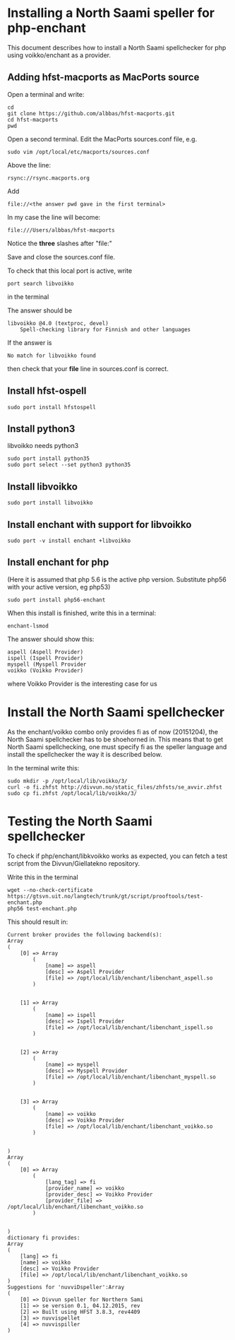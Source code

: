 # Installing a North Saami speller for php-enchant

This document describes how to install a North Saami spellchecker for php using voikko/enchant as a provider.

## Adding hfst-macports as MacPorts source

Open a terminal and write:

```
cd
git clone https://github.com/albbas/hfst-macports.git
cd hfst-macports
pwd
```

Open a second terminal. Edit the MacPorts sources.conf file, e.g.

```
sudo vim /opt/local/etc/macports/sources.conf
```

Above the line:

```
rsync://rsync.macports.org
```

Add

```
file://<the answer pwd gave in the first terminal>
```

In my case the line will become:

```
file:///Users/albbas/hfst-macports
```

Notice the **three** slashes after "file:"

Save and close the sources.conf file.

To check that this local port is active, write

```
port search libvoikko
```

in the terminal

The answer should be

```
libvoikko @4.0 (textproc, devel)
    Spell-checking library for Finnish and other languages
```

If the answer is

```
No match for libvoikko found
```

then check that your **file** line in sources.conf is correct.

## Install hfst-ospell

```
sudo port install hfstospell
```

## Install python3

libvoikko needs python3

```
sudo port install python35
sudo port select --set python3 python35
```

## Install libvoikko

```
sudo port install libvoikko
```

## Install enchant with support for libvoikko

```
sudo port -v install enchant +libvoikko
```

## Install enchant for php

(Here it is assumed that php 5.6 is the active php version. Substitute php56 with your active version, eg php53)

```
sudo port install php56-enchant
```

When this install is finished, write this in a terminal:

```
enchant-lsmod
```

The answer should show this:

```
aspell (Aspell Provider)
ispell (Ispell Provider)
myspell (Myspell Provider
voikko (Voikko Provider)
```

where Voikko Provider is the interesting case for us

# Install the North Saami spellchecker

As the enchant/voikko combo only provides fi as of now (20151204), the North Saami spellchecker has to be shoehorned in. This means that to get North Saami spellchecking, one must specify fi as the speller language and install the spellchecker the way it is described below.

In the terminal write this:

```
sudo mkdir -p /opt/local/lib/voikko/3/
curl -o fi.zhfst http://divvun.no/static_files/zhfsts/se_avvir.zhfst
sudo cp fi.zhfst /opt/local/lib/voikko/3/
```

# Testing the North Saami spellchecker

To check if php/enchant/libkvoikko works as expected, you can fetch a
test script from the Divvun/Giellatekno repository.

Write this in the terminal

```
wget --no-check-certificate https://gtsvn.uit.no/langtech/trunk/gt/script/prooftools/test-enchant.php
php56 test-enchant.php
```

This should result in:

```
Current broker provides the following backend(s):
Array
(
    [0] => Array
        (
            [name] => aspell
            [desc] => Aspell Provider
            [file] => /opt/local/lib/enchant/libenchant_aspell.so
        )


    [1] => Array
        (
            [name] => ispell
            [desc] => Ispell Provider
            [file] => /opt/local/lib/enchant/libenchant_ispell.so
        )


    [2] => Array
        (
            [name] => myspell
            [desc] => Myspell Provider
            [file] => /opt/local/lib/enchant/libenchant_myspell.so
        )


    [3] => Array
        (
            [name] => voikko
            [desc] => Voikko Provider
            [file] => /opt/local/lib/enchant/libenchant_voikko.so
        )


)
Array
(
    [0] => Array
        (
            [lang_tag] => fi
            [provider_name] => voikko
            [provider_desc] => Voikko Provider
            [provider_file] => /opt/local/lib/enchant/libenchant_voikko.so
        )


)
dictionary fi provides:
Array
(
    [lang] => fi
    [name] => voikko
    [desc] => Voikko Provider
    [file] => /opt/local/lib/enchant/libenchant_voikko.so
)
Suggestions for 'nuvviDspeller':Array
(
    [0] => Divvun speller for Northern Sami
    [1] => se version 0.1, 04.12.2015, rev
    [2] => Built using HFST 3.8.3, rev4409
    [3] => nuvvispellet
    [4] => nuvvispiller
)
```
